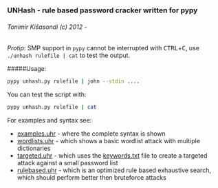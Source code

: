 ### UNHash - rule based password cracker written for pypy
###### Tonimir Kišasondi (c) 2012 -

_Protip_: SMP support in `pypy` cannot be interrupted with <kbd>CTRL</kbd>+<kbd>C</kbd>, use `./unhash rulefile | cat` to test the output.

#####Usage:

```bash
pypy unhash.py rulefile | john --stdin ....
```

You can test the script with:

```bash
pypy unhash.py rulefile | cat
```

For examples and syntax see:

* [examples.uhr](https://github.com/tkisason/unhash/blob/master/unhash/examples.uhr) - where the complete syntax is shown  
* [wordlists.uhr](https://github.com/tkisason/unhash/blob/master/unhash/wordlists.uhr) - which shows a basic wordlist attack with multiple dictionaries  
* [targeted.uhr](https://github.com/tkisason/unhash/blob/master/unhash/targeted.uhr) - which uses the [keywords.txt](https://github.com/tkisason/unhash/blob/master/unhash/keywords.txt) file to create a targeted attack against a small password list  
* [rulebased.uhr](https://github.com/tkisason/unhash/blob/master/unhash/rulebased.uhr) - which is an optimized rule based exhaustive search, which should perform better then bruteforce attacks
